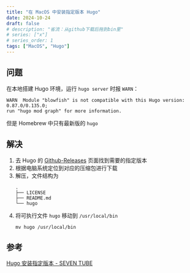 ```yaml
---
title: "在 MacOS 中安装指定版本 Hugo"
date: 2024-10-24
draft: false
# description: "省流：从github下载后拖到bin里"
# series: ["x"]
# series_order: 1
tags: ["MacOS", "Hugo"]
---
```


## 问题

在本地搭建 Hugo 环境，运行 `hugo server` 时报 `WARN`：

```shell
WARN  Module "blowfish" is not compatible with this Hugo version: 0.87.0/0.135.0;
run "hugo mod graph" for more information.
```

但是 Homebrew 中只有最新版的 `hugo`

## 解决

1. 去 Hugo 的 [Github-Releases](https://github.com/gohugoio/hugo/releases) 页面找到需要的指定版本
2. 根据电脑系统定位到对应的压缩包进行下载
3. 解压，文件结构为
	```
	.
	├── LICENSE
	├── README.md
	└── hugo
	```
4. 将可执行文件 `hugo` 移动到 `/usr/local/bin`
   ```
   mv hugo /usr/local/bin
   ```

## 参考

[Hugo 安装指定版本 - SEVEN TUBE](https://hishark777.home.blog/2020/10/27/hugo-install-version/)
